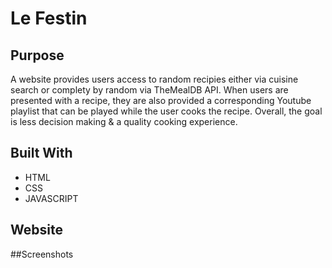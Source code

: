 # Le Festin

## Purpose
A website provides users access to random recipies either via cuisine search or complety by random via TheMealDB API. When users are presented with a recipe, they are also provided a corresponding Youtube playlist that can be played while the user cooks the recipe. Overall, the goal is less decision making & a quality cooking experience.

## Built With
* HTML
* CSS
* JAVASCRIPT


## Website


##Screenshots